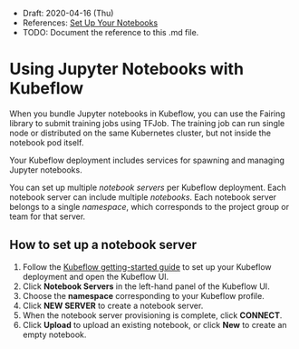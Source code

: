 * Draft: 2020-04-16 (Thu)
* References: [Set Up Your Notebooks](https://www.kubeflow.org/docs/notebooks/setup/)
* TODO: Document the reference to this .md file.

# Using Jupyter Notebooks with Kubeflow



When you bundle Jupyter notebooks in Kubeflow, you can use the Fairing  library to submit training jobs using TFJob. The training job can run  single node or distributed on the same Kubernetes cluster, but not  inside the notebook pod itself. 

Your Kubeflow deployment includes services for spawning and managing Jupyter notebooks.

You can set up multiple *notebook servers* per Kubeflow deployment. Each notebook server can include multiple *notebooks*. Each notebook server belongs to a single *namespace*, which corresponds to the project group or team for that server.



## How to set up a notebook server

1. Follow the [Kubeflow getting-started guide](https://www.kubeflow.org/docs/started/getting-started/) to set up your Kubeflow deployment and open the Kubeflow UI.
2. Click **Notebook Servers** in the left-hand panel of the Kubeflow UI.
3. Choose the **namespace** corresponding to your Kubeflow profile.
4. Click **NEW SERVER** to create a notebook server.
5. When the notebook server provisioning is complete, click **CONNECT**.
6. Click **Upload** to upload an existing notebook, or click **New** to create an empty notebook.

